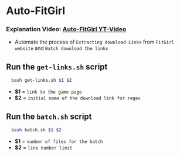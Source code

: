 # Auto-FitGirl

### Explanation Video: [Auto-FitGirl YT-Video](https://www.youtube.com/watch?v=hCLiUV1lprw)

  - Automate the process of `Extracting download Links` from `FitGirl website` and `Batch download the links`

## Run the `get-links.sh` script

  ```bash
    bash get-links.sh $1 $2
  ```

  - **$1** = `link to the game page`
  - **$2** = `initial name of the download link for regex`


## Run the `batch.sh` script

  ```bash
    bash batch.sh $1 $2
  ```

  - **$1** = `number of files for the batch`
  - **$2** = `line number limit`
